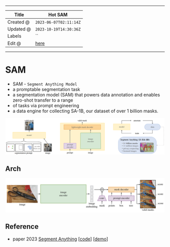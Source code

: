-----

| Title     | Hot SAM                                               |
| --------- | ----------------------------------------------------- |
| Created @ | `2023-06-07T02:11:14Z`                                |
| Updated @ | `2023-10-19T14:30:36Z`                                |
| Labels    | \`\`                                                  |
| Edit @    | [here](https://github.com/junxnone/aiwiki/issues/414) |

-----

# SAM

  - SAM - `Segment Anything Model`
  - a promptable segmentation task
  - a segmentation model (SAM) that powers data annotation and enables
    zero-shot transfer to a range
  - of tasks via prompt engineering
  - a data engine for collecting SA-1B, our dataset of over 1 billion
    masks.

![image](media/1d54a550155c80b021126c60e7b42340028c3681.png)

## Arch

![image](media/b67b14db0f1b8151074e2f8771eb0ddc89c0d1ad.png)

## Reference

  - paper 2023 [Segment Anything](https://arxiv.org/abs/2304.02643)
    \[[code](https://github.com/facebookresearch/segment-anything)\]
    \[[demo](https://segment-anything.com/demo)\]
